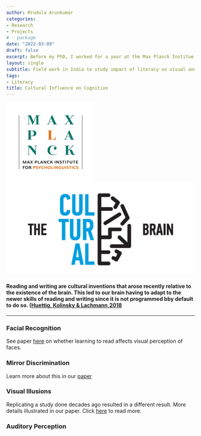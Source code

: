 ```yaml
---
author: Mrudula Arunkumar
categories:
- Research
- Projects
# - package
date: "2022-03-09"
draft: false
excerpt: Before my PhD, I worked for a year at the Max Planck Institue for Psycholinguistics as a Research Assistant at the Cultural Brain Lab in the Department of Psychology of Language.
layout: single
subtitle: Field work in India to study impact of literacy on visual and auditory perception
tags:
- Literacy
title: Cultural Influence on Cognition
---
```


![MPI](MPI.png)
![Cultural Brain Group](cultural-brain-logo-large.png)

#### Reading and writing are cultural inventions that arose recently relative to the existence of the brain. This led to our brain having to adapt to the newer skills of reading and writing since it is not programmed bby default to do so. ([Huettig, Kolinsky & Lachmann,2018](https://pure.mpg.de/rest/items/item_2538749/component/file_2538748/content)


---

### Facial Recognition

See paper [here](https://journals.sagepub.com/doi/full/10.1177/0956797620971652) on whether learning to read affects visual perception of faces.

### Mirror Discrimination

Learn more about this in our [paper](https://pure.mpg.de/rest/items/item_3259117_3/component/file_3261431/content)

### Visual Illusions

Replicating a study done decades ago resulted in a different result. More details illustrated in our paper. Click [here](https://link.springer.com/article/10.1007/s41809-021-00080-x) to read more.


### Auditory Perception


